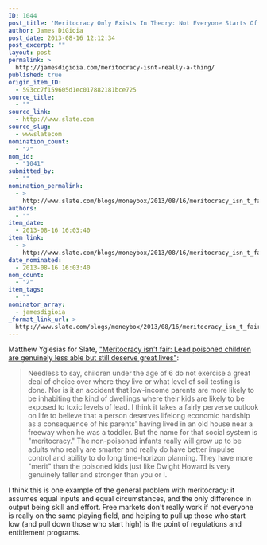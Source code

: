 ```yaml
---
ID: 1044
post_title: 'Meritocracy Only Exists In Theory: Not Everyone Starts Off Equal'
author: James DiGioia
post_date: 2013-08-16 12:12:34
post_excerpt: ""
layout: post
permalink: >
  http://jamesdigioia.com/meritocracy-isnt-really-a-thing/
published: true
origin_item_ID:
  - 593cc7f159605d1ec017882181bce725
source_title:
  - ""
source_link:
  - http://www.slate.com
source_slug:
  - wwwslatecom
nomination_count:
  - "2"
nom_id:
  - "1041"
submitted_by:
  - ""
nomination_permalink:
  - >
    http://www.slate.com/blogs/moneybox/2013/08/16/meritocracy_isn_t_fair_lead_poisoned_children_are_genuinely_less_able_but.html
authors:
  - ""
item_date:
  - 2013-08-16 16:03:40
item_link:
  - >
    http://www.slate.com/blogs/moneybox/2013/08/16/meritocracy_isn_t_fair_lead_poisoned_children_are_genuinely_less_able_but.html
date_nominated:
  - 2013-08-16 16:03:40
nom_count:
  - "2"
item_tags:
  - ""
nominator_array:
  - jamesdigioia
_format_link_url: >
  http://www.slate.com/blogs/moneybox/2013/08/16/meritocracy_isn_t_fair_lead_poisoned_children_are_genuinely_less_able_but.html
---
```

Matthew Yglesias for Slate, ["Meritocracy isn't fair: Lead poisoned children are genuinely less able but still deserve great lives"][1]:

> Needless to say, children under the age of 6 do not exercise a great deal of choice over where they live or what level of soil testing is done. Nor is it an accident that low-income parents are more likely to be inhabiting the kind of dwellings where their kids are likely to be exposed to toxic levels of lead. I think it takes a fairly perverse outlook on life to believe that a person deserves lifelong economic hardship as a consequence of his parents' having lived in an old house near a freeway when he was a toddler. But the name for that social system is "meritocracy." The non-poisoned infants really will grow up to be adults who really are smarter and really do have better impulse control and ability to do long time-horizon planning. They have more "merit" than the poisoned kids just like Dwight Howard is very genuinely taller and stronger than you or I.

I think this is one example of the general problem with meritocracy: it assumes equal inputs and equal circumstances, and the only difference in output being skill and effort. Free markets don't really work if not everyone is really on the same playing field, and helping to pull up those who start low (and pull down those who start high) is the point of regulations and entitlement programs.

 [1]: http://www.slate.com/blogs/moneybox/2013/08/16/meritocracy_isn_t_fair_lead_poisoned_children_are_genuinely_less_able_but.html